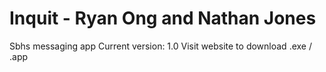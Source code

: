 # Inquit - Ryan Ong and Nathan Jones

Sbhs messaging app
Current version: 1.0
Visit website to download .exe / .app

